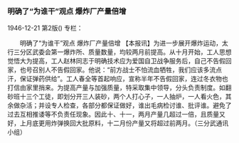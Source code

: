 ### 明确了“为谁干”观点  爆炸厂产量倍增

1946-12-21
第2版()
专栏：

　　明确了“为谁干”观点
    爆炸厂产量倍增
    【本报讯】为进一步展开爆炸运动，太行三分区武委会第一爆炸所、质量数量，均较两月前提高。从十月开始，工人思想觉悟大为提高，工人赵林同志于明确技术应为爱国自卫战争服务后，自己不告假回家，也号召别人不告假回家。他说：“前方战士不怕流血牺牲，我们应该多流点汗，保证弹药供给”。工人春全等首起响应，宣称半年不告假回家，连过冬衣物也打信由家里捎来。为提高产量与加强质量，特采取集中领导，分头负责制度。如翻砂班十三个工徒，即划分开三人装砂，两个人打心子，一人抽炉，一人看火色，其余做杂活；并设专人检查，各部分都保证做好，谁出毛病检讨谁、批评谁。避免了过去互相推诿等不负责任现象。因此十、十一，两月产量几超过一倍，且质量又好，上月底更用炸弹换回大批原料，十二月份产量又将超过前两月。（三分武通讯小组）
